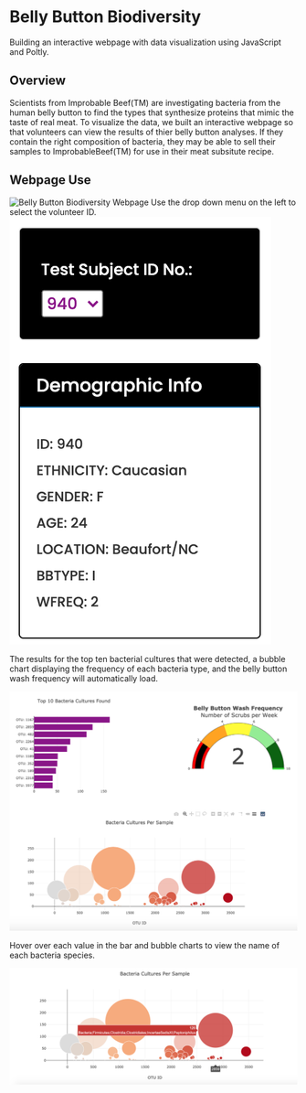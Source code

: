 # Belly Button Biodiversity
Building an interactive webpage with data visualization using JavaScript and Poltly.

## Overview
Scientists from Improbable Beef(TM) are investigating bacteria from the human belly button to find the types that synthesize proteins that mimic the taste of real meat. To visualize the data, we built an interactive webpage so that volunteers can view the results of thier belly button analyses. If they contain the right composition of bacteria, they may be able to sell their samples to ImprobableBeef(TM) for use in their meat subsitute recipe.


## Webpage Use

![Belly Button Biodiversity Webpage](https://jayjohnson526.github.io/)
Use the drop down menu on the left to select the volunteer ID.  
![](images/dropdown_menu.png)

The results for the top ten bacterial cultures that were detected, a bubble chart displaying the frequency of each bacteria type, and the belly button wash frequency will automatically load. 

![](images/results.png)

Hover over each value in the bar and bubble charts to view the name of each bacteria species.

![](images/hover.png)